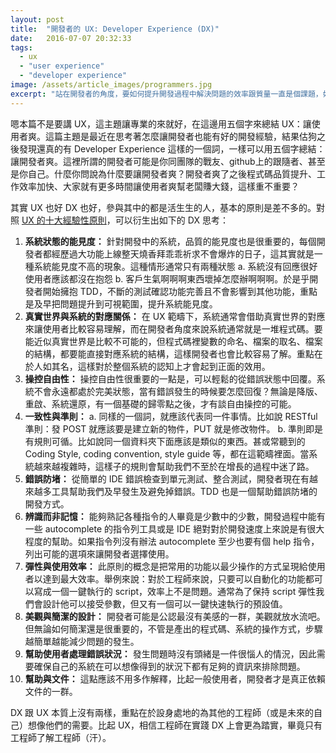 ```yaml
---
layout: post
title:  "開發者的 UX: Developer Experience (DX)"
date:   2016-07-07 20:32:33
tags: 
  - ux
  - "user experience"
  - "developer experience"
image: /assets/article_images/programmers.jpg
excerpt: "站在開發者的角度，要如何提升開發過程中解決問題的效率跟質量一直是個課題，如果我們把 UX 應用在開發者身上會是如何？"
---
```


嗯本篇不是要講 UX，這主題讓專業的來就好，在這邊用五個字來總結 UX：讓使用者爽。這篇主題是最近在思考著怎麼讓開發者也能有好的開發經驗，結果估狗之後發現還真的有 Developer Experience 這樣的一個詞，一樣可以用五個字總結：讓開發者爽。這裡所謂的開發者可能是你同團隊的戰友、github上的跟隨者、甚至是你自己。什麼你問說為什麼要讓開發者爽？開發者爽了之後程式碼品質提升、工作效率加快、大家就有更多時間讓使用者爽幫老闆賺大錢，這樣重不重要？

其實 UX 也好 DX 也好，參與其中的都是活生生的人，基本的原則是差不多的。對照 [UX 的十大經驗性原則](https://www.nngroup.com/articles/ten-usability-heuristics/)，可以衍生出如下的 DX 思考：


1. **系統狀態的能見度：**
   針對開發中的系統，品質的能見度也是很重要的，每個開發者都經歷過大功能上線整天燒香拜乖乖祈求不會爆炸的日子，這其實就是一種系統能見度不高的現象。這種情形通常只有兩種狀態 a. 系統沒有回應很好使用者應該都沒在抱怨 b. 客戶生氣啊啊啊東西壞掉怎麼辦啊啊啊。於是乎開發者開始擁抱 TDD，不斷的測試確認功能完善且不會影響到其他功能，重點是及早把問題提升到可視範圍，提升系統能見度。
2. **真實世界與系統的對應關係：**
   在 UX 範疇下，系統通常會借助真實世界的對應來讓使用者比較容易理解，而在開發者角度來說系統通常就是一堆程式碼。要能近似真實世界是比較不可能的，但程式碼裡變數的命名、檔案的取名、檔案的結構，都要能直接對應系統的結構，這樣開發者也會比較容易了解。重點在於人如其名，這樣對於整個系統的認知上才會起到正面的效用。
3. **操控自由性：**
   操控自由性很重要的一點是，可以輕鬆的從錯誤狀態中回覆。系統不會永遠都處於完美狀態，當有錯誤發生的時候要怎麼回復？無論是降版、重啟、系統還原，有一個基礎的歸零點之後，才有談自由操控的可能。
4. **一致性與準則：**
   a. 同樣的一個詞，就應該代表同一件事情。比如說 RESTful 準則：發 POST 就應該要是建立新的物件，PUT 就是修改物件。
   b. 準則即是有規則可循。比如說同一個資料夾下面應該是類似的東西。甚或常聽到的 Coding Style, coding convention, style guide 等，都在這範疇裡面。當系統越來越複雜時，這樣子的規則會幫助我們不至於在增長的過程中迷了路。
5. **錯誤防堵：**
   從簡單的 IDE 錯誤檢查到單元測試、整合測試，開發者現在有越來越多工具幫助我們及早發生及避免掉錯誤。TDD 也是一個幫助錯誤防堵的開發方式。
6. **辨識而非記憶：**
   能夠熟記各種指令的人畢竟是少數中的少數，開發過程中能有一些 autocomplete 的指令列工具或是 IDE 絕對對於開發速度上來說是有很大程度的幫助。如果指令列沒有辦法 autocomplete 至少也要有個 help 指令，列出可能的選項來讓開發者選擇使用。
7. **彈性與使用效率：**
   此原則的概念是把常用的功能以最少操作的方式呈現給使用者以達到最大效率。舉例來說：對於工程師來說，只要可以自動化的功能都可以寫成一個一鍵執行的 script，效率上不是問題。通常為了保持 script 彈性我們會設計他可以接受參數，但又有一個可以一鍵快速執行的預設值。
8. **美觀與簡潔的設計：**
   開發者可能是公認最沒有美感的一群，美觀就放水流吧。但無論如何簡潔還是很重要的，不管是產出的程式碼、系統的操作方式，步驟越簡單越能減少問題的發生。
9. **幫助使用者處理錯誤狀況：**
   發生問題時沒有頭緒是一件很惱人的情況，因此需要確保自己的系統在可以想像得到的狀況下都有足夠的資訊來排除問題。
10. **幫助與文件：**
   這點應該不用多作解釋，比起一般使用者，開發者才是真正依賴文件的一群。

DX 跟 UX 本質上沒有兩樣，重點在於設身處地的為其他的工程師（或是未來的自己）想像他們的需要。比起 UX，相信工程師在實踐 DX 上會更為踏實，畢竟只有工程師了解工程師（汗）。